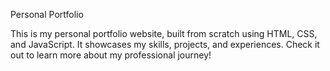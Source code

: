 Personal Portfolio

This is my personal portfolio website, built from scratch using HTML, CSS, and JavaScript. It showcases my skills, projects, and experiences. Check it out to learn more about my professional journey!